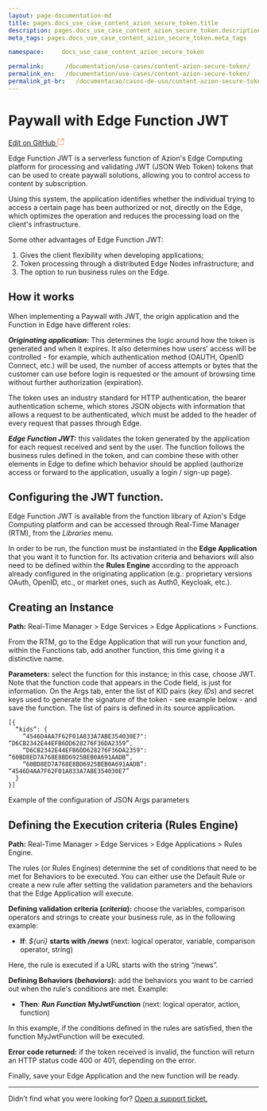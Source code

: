 ```yaml
---
layout: page-documentation-md
title: pages.docs_use_case_content_azion_secure_token.title
description: pages.docs_use_case_content_azion_secure_token.description
meta_tags: pages.docs_use_case_content_azion_secure_token.meta_tags

namespace:     docs_use_case_content_azion_secure_token

permalink:      /documentation/use-cases/content-azion-secure-token/
permalink_en:   /documentation/use-cases/content-azion-secure-token/
permalink_pt-br:   /documentacao/casos-de-uso/content-azion-secure-token/
---
```

# Paywall with Edge Function JWT

[Edit on GitHub <svg width="14" height="14" xmlns="http://www.w3.org/2000/svg"><g fill="none" stroke="#F3652B"><path d="M4.81.71H.672v11.43H12.1V8.001" stroke-width=".8"/><path d="M6.87.786h5.155V5.94M6.31 6.5L12.026.786"/></g></svg>](https://github.com/aziontech/docs_en/edit/master/use-cases/paywall-edge-function-jwt/index.md)

Edge Function JWT is a serverless function of Azion's Edge Computing platform for processing and validating JWT (JSON Web Token) tokens that can be used to create paywall solutions, allowing you to control access to content by subscription.

Using this system, the application identifies whether the individual trying to access a certain page has been authorized or not, directly on the Edge, which optimizes the operation and reduces the processing load on the client's infrastructure. 

Some other advantages of Edge Function JWT:

1. Gives the client flexibility when developing applications;
2. Token processing through a distributed Edge Nodes infrastructure; and
3. The option to run business rules on the Edge.

## How it works

When implementing a Paywall with JWT, the origin application and the Function in Edge have different roles:

***Originating application:*** This determines the logic around how the token is generated and when it expires. It also determines how users' access will be controlled - for example, which authentication method (OAUTH, OpenID Connect, etc.) will be used, the number of access attempts or bytes that the customer can use before login is requested or the amount of browsing time without further authorization (expiration).

The token uses an industry standard for HTTP authentication, the bearer authentication scheme, which stores JSON objects with information that allows a request to be authenticated, which must be added to the header of every request that passes through Edge.

***Edge Function JWT:*** this validates the token generated by the application for each request received and sent by the user. The function follows the business rules defined in the token, and can combine these with other elements in Edge to define which behavior should be applied (authorize access or forward to the application, usually a login / sign-up page).

## Configuring the JWT function.

Edge Function JWT is available from the function library of Azion's Edge Computing platform and can be accessed through Real-Time Manager (RTM), from the *Libraries* menu.

In order to be run, the function must be instantiated in the **Edge Application** that you want it to function for. Its activation criteria and behaviors will also need to be defined within the **Rules Engine** according to the approach already configured in the originating application (e.g.: proprietary versions OAuth, OpenID, etc., or market ones, such as Auth0, Keycloak, etc.). 

## Creating an Instance

**Path:** Real-Time Manager > Edge Services > Edge Applications > Functions.

From the RTM, go to the Edge Application that will run your function and, within the Functions tab, add another function, this time giving it a distinctive name.

**Parameters:** select the function for this instance; in this case, choose JWT. Note that the function code that appears in the Code field, is just for information. On the Args tab, enter the list of KID pairs (*key IDs*) and secret keys used to generate the signature of the token - see example below - and save the function. The list of pairs is defined in its source application.

~~~
[{
  “kids”: {
    “4546D4AA7F62F01A833A7ABE354030E7": “D6CB2342E44EFB6DD628276F36DA2359”,
    “D6CB2342E44EFB6DD628276F36DA2359": “60BD8ED7A768E8BD6925BEB0A691AADB”,
    “60BD8ED7A768E8BD6925BEB0A691AADB”: “4546D4AA7F62F01A833A7ABE354030E7”
  }
}]
~~~
Example of the configuration of JSON Args parameters

## Defining the Execution criteria (Rules Engine)

**Path:** Real-Time Manager > Edge Services > Edge Applications > Rules Engine.

The rules (or Rules Engines) determine the set of conditions that need to be met for Behaviors to be executed. You can either use the Default Rule or create a new rule after setting the validation parameters and the behaviors that the Edge Application will execute.

**Defining validation criteria (_criteria_):** choose the variables, comparison operators and strings to create your business rule, as in the following example:

* **If**: _${uri}_ **starts with** ***/news***
(next: logical operator, variable, comparison operator, string)

Here, the rule is executed if a URL starts with the string “/news”.

**Defining Behaviors (_behaviors_):** add the behaviors you want to be carried out when the rule's conditions are met. Example:

* **Then**: ***Run Function*** **MyJwtFunction**
(next: logical operator, action, function)

In this example, if the conditions defined in the rules are satisfied, then the function MyJwtFunction will be executed.

**Error code returned:** if the token received is invalid, the function will return an HTTP status code 400 or 401, depending on the error. 

Finally, save your Edge Application and the new function will be ready. 

---

Didn’t find what you were looking for? [Open a support ticket.](https://tickets.azion.com/)
